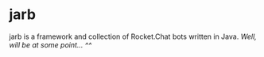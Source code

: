 # jarb

jarb is a framework and collection of Rocket.Chat bots written in Java. _Well, will be at some point… ^^_
